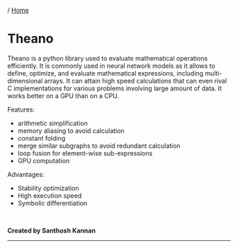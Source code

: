 / [Home](index.md)

# Theano

Theano is a python library used to evaluate mathematical operations efficiently. It is commonly used in neural network models as it allows to define, optimize, and evaluate mathematical expressions, including multi-dimensional arrays. It can attain high speed calculations that can even rival C implementations for various problems involving large amount of data. It works better on a GPU than on a CPU.

Features:

- arithmetic simplification
- memory aliasing to avoid calculation
- constant folding
- merge similar subgraphs to avoid redundant calculation
- loop fusion for element-wise sub-expressions
- GPU computation

Advantages:

- Stability optimization
- High execution speed
- Symbolic differentiation

<br>

**Created by Santhosh Kannan**

---

<br>
